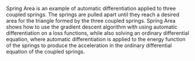 Spring Area is an example of automatic differentiation applied to three coupled springs.
The springs are pulled apart until they reach a desired area for the triangle formed by the three coupled 
springs. Spring Area shows how to use the gradient descent algorithm with using automatic differentiation 
on a loss functions, while also solving an ordinary differential equation, where automatic differentiation 
is applied to the energy function of the springs to produce the acceleration in the 
ordinary differential equation of the coupled springs.